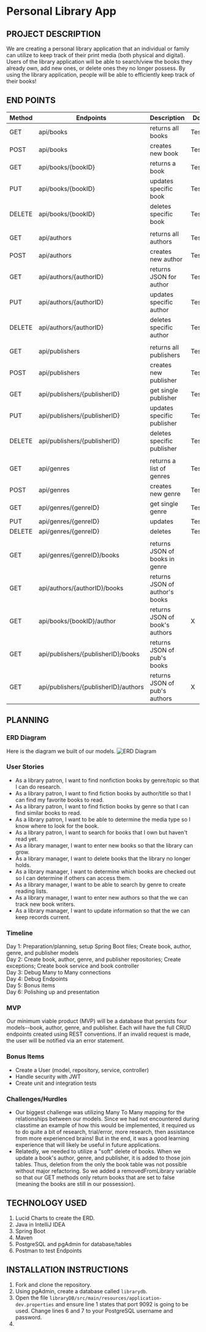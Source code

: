 # Personal Library App

## PROJECT DESCRIPTION

We are creating a personal library application that an individual or family can utilize to keep track of their print
media (both physical and digital). Users of the library application will be able to search/view the books they already
own, add new ones, or delete ones they no longer possess. By using the library application, people will be able to
efficiently keep track of their books!

## END POINTS

| Method |Endpoints                           | Description                    | Done   |
|--------|------------------------------------|--------------------------------|--------|
| GET    |api/books                           | returns all books              | Tested |
| POST   |api/books                           | creates new book               | Tested |
| GET    |api/books/{bookID}                  | returns a book                 | Tested |
| PUT    |api/books/{bookID}                  | updates specific book          | Tested |
| DELETE |api/books/{bookID}                  | deletes specific book          | Tested |
|        |                                    |                                |        |
| GET    |api/authors                         | returns all authors            | Tested |
| POST   |api/authors                         | creates new author             | Tested |
| GET    |api/authors/{authorID}              | returns JSON for author        | Tested |
| PUT    |api/authors/{authorID}              | updates specific author        | Tested |
| DELETE |api/authors/{authorID}              | deletes specific author        | Tested |
|        |                                    |                                |        |  
| GET    |api/publishers                      | returns all publishers         | Tested |
| POST   |api/publishers                      | creates new publisher          | Tested |
| GET    |api/publishers/{publisherID}        | get single publisher           | Tested |
| PUT    |api/publishers/{publisherID}        | updates specific publisher     | Tested |
| DELETE |api/publishers/{publisherID}        | deletes specific publisher     | Tested |
|        |                                    |                                |        |
| GET    |api/genres                          | returns a list of genres       | Tested |
| POST   |api/genres                          | creates new genre              | Tested |
| GET    |api/genres/{genreID}                | get single genre               | Tested |
| PUT    |api/genres/{genreID}                | updates                        | Tested |
| DELETE |api/genres/{genreID}                | deletes                        | Tested |
|        |                                    |                                |        |
| GET    |api/genres/{genreID}/books          | returns JSON of books in genre |        |
| GET    |api/authors/{authorID}/books        | returns JSON of author's books |        |
| GET    |api/books/{bookID}/author           | returns JSON of book's authors | X      |
| GET    |api/publishers/{publisherID}/books  | returns JSON of pub's books    |        |
| GET    |api/publishers/{publisherID}/authors| returns JSON of pub's authors  | X      |

## PLANNING

### ERD Diagram
Here is the diagram we built of our models.
![ERD Diagram](https://user-images.githubusercontent.com/79819338/148406873-2b707cb8-9c64-4029-a1c6-ea8f6001adac.png)

### User Stories

- As a library patron, I want to find nonfiction books by genre/topic so that I can do research.
- As a library patron, I want to find fiction books by author/title so that I can find my favorite books to read.
- As a library patron, I want to find fiction books by genre so that I can find similar books to read.
- As a library patron, I want to be able to determine the media type so I know where to look for the book.
- As a library patron, I want to search for books that I own but haven't read yet.
- As a library manager, I want to enter new books so that the library can grow.
- As a library manager, I want to delete books that the library no longer holds.
- As a library manager, I want to determine which books are checked out so I can determine if others can access them.
- As a library manager, I want to be able to search by genre to create reading lists.
- As a library manager, I want to enter new authors so that the we can track new book writers.
- As a library manager, I want to update information so that the we can keep records current.

### Timeline
Day 1: Preparation/planning, setup Spring Boot files; Create book, author, genre, and publisher models <br>
Day 2: Create book, author, genre, and publisher repositories; Create exceptions; Create book service and book controller <br>
Day 3: Debug Many to Many connections <br>
Day 4: Debug Endpoints <br>
Day 5: Bonus items <br>
Day 6: Polishing up and presentation

### MVP
Our minimum viable product (MVP) will be a database that persists four models--book, author, genre, and publisher. Each will have the full CRUD endpoints created using REST conventions. If an invalid request is made, the user will be notified via an error statement.

### Bonus Items
- Create a User (model, repository, service, controller)
- Handle security with JWT
- Create unit and integration tests

### Challenges/Hurdles
- Our biggest challenge was utilizing Many To Many mapping for the relationships between our models. Since we had not encountered during classtime an example of how this would be implemented, it required us to do quite a bit of research, trial/error, more research, then assistance from more experienced brains! But in the end, it was a good learning experience that will likely be useful in future applications. 
- Relatedly, we needed to utilize a "soft" delete of books. When we update a book's author, genre, and publisher, it is added to those join tables. Thus, deletion from the only the book table was not possible without major refactoring. So we added a removedFromLibrary variable so that our GET methods only return books that are set to false (meaning the books are still in our possession). 

## TECHNOLOGY USED
1. Lucid Charts to create the ERD.
2. Java in IntelliJ IDEA
3. Spring Boot
4. Maven
5. PostgreSQL and pgAdmin for database/tables
6. Postman to test Endpoints

## INSTALLATION INSTRUCTIONS
1. Fork and clone the repository.
2. Using pgAdmin, create a database called ```librarydb```.
3. Open the file ```libraryDB/src/main/resources/application-dev.properties``` and ensure line 1 states that port 9092 is going to be used. Change lines 6 and 7 to your PostgreSQL username and password. 
4. 


